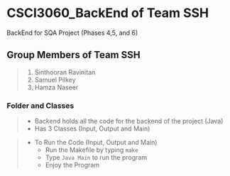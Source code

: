 # CSCI3060_BackEnd of Team SSH
BackEnd for SQA Project (Phases 4,5, and 6)

## Group Members of Team SSH
> 1. Sinthooran Ravinitan
> 2. Samuel Pilkey
> 3. Hamza Naseer

### Folder and Classes
> * Backend holds all the code for the backend of the project (Java)
> * Has 3 Classes (Input, Output and Main)

> * To Run the Code (Input, Output and Main)
>	* Run the Makefile by typing `make`
>	* Type `Java Main` to run the program
>	* Enjoy the Program
